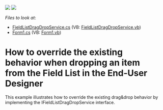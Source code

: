 <!-- default badges list -->
[![](https://img.shields.io/badge/Open_in_DevExpress_Support_Center-FF7200?style=flat-square&logo=DevExpress&logoColor=white)](https://supportcenter.devexpress.com/ticket/details/E478)
[![](https://img.shields.io/badge/📖_How_to_use_DevExpress_Examples-e9f6fc?style=flat-square)](https://docs.devexpress.com/GeneralInformation/403183)
<!-- default badges end -->
<!-- default file list -->
*Files to look at*:

* [FieldListDragDropService.cs](./CS/FieldListDragDropService.cs) (VB: [FieldListDragDropService.vb](./VB/FieldListDragDropService.vb))
* [Form1.cs](./CS/Form1.cs) (VB: [Form1.vb](./VB/Form1.vb))
<!-- default file list end -->
# How to override the existing behavior when dropping an item from the Field List in the End-User Designer


<p>This example illustrates how to override the existing drag&drop behavior by implementing the IFieldListDragDropService interface.</p>

<br/>


